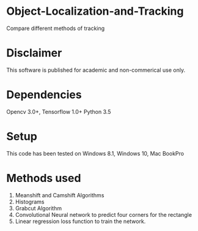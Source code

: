 # Object-Localization-and-Tracking
Compare different methods of tracking

# Disclaimer
This software is published for academic and non-commerical use only.

# Dependencies
Opencv 3.0+,
Tensorflow 1.0+
Python 3.5

# Setup
This code has been tested on Windows 8.1, Windows 10, Mac BookPro

# Methods used
1) Meanshift and Camshift Algorithms
2) Histograms
3) Grabcut Algorithm
4) Convolutional Neural network to predict four corners for the rectangle
5) Linear regression loss function to train the network.



